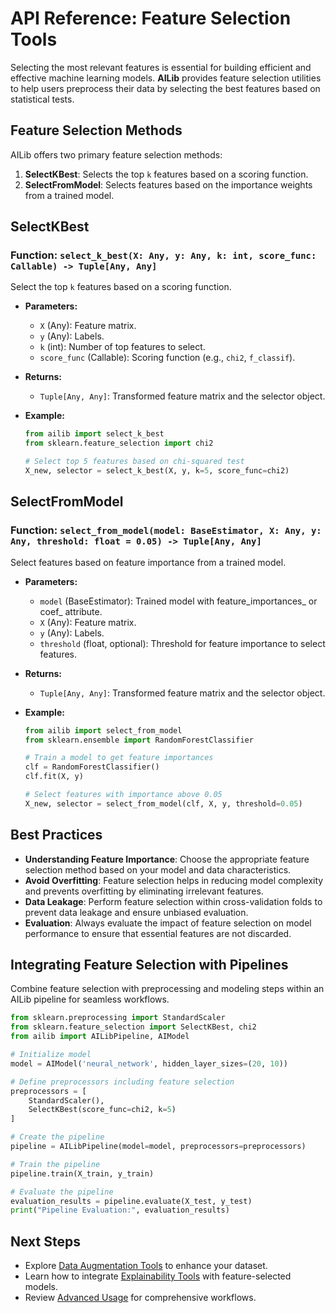 # API Reference: Feature Selection Tools

Selecting the most relevant features is essential for building efficient and effective machine learning models. **AILib** provides feature selection utilities to help users preprocess their data by selecting the best features based on statistical tests.

## Feature Selection Methods

AILib offers two primary feature selection methods:

1. **SelectKBest**: Selects the top `k` features based on a scoring function.
2. **SelectFromModel**: Selects features based on the importance weights from a trained model.

## SelectKBest

### Function: `select_k_best(X: Any, y: Any, k: int, score_func: Callable) -> Tuple[Any, Any]`

Select the top `k` features based on a scoring function.

- **Parameters:**
  - `X` (Any): Feature matrix.
  - `y` (Any): Labels.
  - `k` (int): Number of top features to select.
  - `score_func` (Callable): Scoring function (e.g., `chi2`, `f_classif`).

- **Returns:**
  - `Tuple[Any, Any]`: Transformed feature matrix and the selector object.

- **Example:**

  ```python
  from ailib import select_k_best
  from sklearn.feature_selection import chi2

  # Select top 5 features based on chi-squared test
  X_new, selector = select_k_best(X, y, k=5, score_func=chi2)
  ```

## SelectFromModel

### Function: `select_from_model(model: BaseEstimator, X: Any, y: Any, threshold: float = 0.05) -> Tuple[Any, Any]`

Select features based on feature importance from a trained model.

- **Parameters:**
  - `model` (BaseEstimator): Trained model with feature_importances_ or coef_ attribute.
  - `X` (Any): Feature matrix.
  - `y` (Any): Labels.
  - `threshold` (float, optional): Threshold for feature importance to select features.

- **Returns:**
  - `Tuple[Any, Any]`: Transformed feature matrix and the selector object.

- **Example:**

  ```python
  from ailib import select_from_model
  from sklearn.ensemble import RandomForestClassifier

  # Train a model to get feature importances
  clf = RandomForestClassifier()
  clf.fit(X, y)

  # Select features with importance above 0.05
  X_new, selector = select_from_model(clf, X, y, threshold=0.05)
  ```

## Best Practices

- **Understanding Feature Importance**: Choose the appropriate feature selection method based on your model and data characteristics.
- **Avoid Overfitting**: Feature selection helps in reducing model complexity and prevents overfitting by eliminating irrelevant features.
- **Data Leakage**: Perform feature selection within cross-validation folds to prevent data leakage and ensure unbiased evaluation.
- **Evaluation**: Always evaluate the impact of feature selection on model performance to ensure that essential features are not discarded.

## Integrating Feature Selection with Pipelines

Combine feature selection with preprocessing and modeling steps within an AILib pipeline for seamless workflows.

```python
from sklearn.preprocessing import StandardScaler
from sklearn.feature_selection import SelectKBest, chi2
from ailib import AILibPipeline, AIModel

# Initialize model
model = AIModel('neural_network', hidden_layer_sizes=(20, 10))

# Define preprocessors including feature selection
preprocessors = [
    StandardScaler(),
    SelectKBest(score_func=chi2, k=5)
]

# Create the pipeline
pipeline = AILibPipeline(model=model, preprocessors=preprocessors)

# Train the pipeline
pipeline.train(X_train, y_train)

# Evaluate the pipeline
evaluation_results = pipeline.evaluate(X_test, y_test)
print("Pipeline Evaluation:", evaluation_results)
```

## Next Steps

- Explore [Data Augmentation Tools](data_augmentation.md) to enhance your dataset.
- Learn how to integrate [Explainability Tools](explainability.md) with feature-selected models.
- Review [Advanced Usage](advanced_usage.md) for comprehensive workflows.
